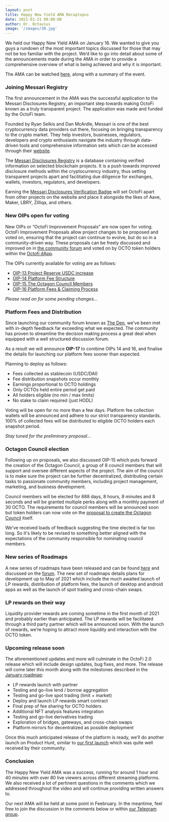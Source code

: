 ```yaml
---
layout: post
title: Happy New Yield AMA Recaptopus
date: 2021-01-21 00:08:08
author: Dr. Octavius
image: '/images/30.jpg'
---
```


We held our Happy New Yield AMA on January 16. We wanted to give you guys a rundown of the most important topics discussed for those that may not be too familiar with the project. We’d like to go into detail about some of the announcements made during the AMA in order to provide a comprehensive overview of what is being achieved and why it is important. 

The AMA can be watched [here](https://den.octo.fi/d/115-ama-16-jan-2021-happy-new-yield), along with a summary of the event.

### Joining Messari Registry

The first announcement in the AMA was the successful application to the Messari Disclosures Registry, an important step towards making OctoFi known as a truly transparent project. The application was made and funded by the OctoFi team.

Founded by Ryan Selkis and Dan McArdle, Messari is one of the best cryptocurrency data providers out there, focusing on bringing transparency to the crypto market. They help investors, businesses, regulators, developers and crypto enthusiasts navigate the industry through data-driven tools and comprehensive information sets which can be accessed through their [website](https://messari.io/). 

The [Messari Disclosures Registry](https://messari.io/registry) is a database containing verified information on selected blockchain projects. It is a push towards improved disclosure methods within the cryptocurrency industry, thus setting transparent projects apart and facilitating due diligence for exchanges, wallets, investors, regulators, and developers.

Earning the [Messari Disclosures Verification Badge](https://messari.io/article/transparency-2020) will set OctoFi apart from other projects on the website and place it alongside the likes of Aave, Maker, LBRY, Zilliqa, and others.

### New OIPs open for voting

New OIPs or “OctoFi Improvement Proposals” are now open for voting. OctoFi Improvement Proposals allow project changes to be proposed and voted on, ensuring that the project can continue to evolve, but do so in a community-driven way. These proposals can be freely discussed and improved on in [the community forum](https://den.octo.fi/t/feedback) and voted on by OCTO token holders within the [Octofi dApp](https://app.octo.fi/#/tools/governance/octofi). 

The OIPs currently available for voting are as follows:

- [OIP-13 Project Reserve USDC increase](https://den.octo.fi/d/144-oip-13-project-reserve-usdc-increase)
- [OIP-14 Platform Fee Structure](https://den.octo.fi/d/145-oip-14-platform-fee-structure)
- [OIP-15 The Octagon Council Members](https://den.octo.fi/d/146-oip-15-the-octagon-council-members)
- [OIP-16 Platform Fees & Claiming Process](https://den.octo.fi/d/147-oip-16-platform-fees-claiming-process)

*Please read on for some pending changes...*

### Platform Fees and Distribution

Since launching our community forum known as [The Den](https://den.octo.fi), we've been met with in-depth feedback far exceeding what we expected. The community has proven to streamline the decision making process a great deal when equipped with a well structured discussion forum. 

As a result we will announce **OIP-17** to combine OIPs 14 and 16, and finalise the details for launching our platform fees sooner than expected. 

Planning to deploy as follows:

- Fees collected as stablecoin (USDC/DAI)
- Fee distribution snapshots occur monthly
- Earnings proportional to OCTO holdings
- Only OCTOs held entire period get paid
- All holders eligible (no min / max limits)
- No stake to claim required (just HODL)

Voting will be open for no more than a few days. Platform fee collection wallets will be announced and adhere to our strict transparency standards. 100% of collected fees will be distributed to eligible OCTO holders each snapshot period.

*Stay tuned for the preliminary proposal...*

### Octagon Council election

Following up on proposals, we also discussed OIP-15 which puts forward the creation of the Octagon Council, a group of 8 council members that will support and oversee different aspects of the project. The aim of the council is to make sure the project can be further decentralized, distributing certain tasks to passionate community members, including project management, marketing, and business development.

Council members will be elected for 888 days, 8 hours, 8 minutes and 8 seconds and will be granted multiple perks along with a monthly payment of 30 OCTO. The requirements for council members will be announced soon but token holders can now vote on the [proposal to create the Octagon Council](https://den.octo.fi/d/146-oip-15-the-octagon-council-members) itself.

We've received loads of feedback suggesting the time elected is far too long. So it's likely to be revised to something better aligned with the expectations of the community responsible for nominating council members.

### New series of Roadmaps

A new series of roadmaps have been released and can be found [here](https://docs.octo.fi/docs/roadmap/) and discussed on the [forum](https://den.octo.fi/t/roadmap). The new set of roadmaps details plans for development up to May of 2021 which include the much awaited launch of LP rewards, distribution of platform fees, the launch of desktop and android apps as well as the launch of  spot trading and cross-chain swaps.

### LP rewards on their way

Liquidity provider rewards are coming sometime in the first month of 2021 and probably earlier than anticipated. The LP rewards will be facilitated through a third party partner which will be announced soon. With the launch of rewards, we’re hoping to attract more liquidity and interaction with the OCTO token.

### Upcoming release soon

The aforementioned updates and more will culminate in the OctoFi 2.0 release which will include design updates, bug fixes, and more. The release will come later this month along with the milestones described in the [January roadmap](https://docs.octo.fi/docs/roadmap/#-in-progress-q1-happynewyield-2021):

- LP rewards launch with partner
- Testing and go-live lend / borrow aggregation
- Testing and go-live spot trading (limit + market)
- Deploy and launch LP rewards smart contract
- Final prep of fee sharing for OCTO holders
- Additional NFT analysis features integration
- Testing and go-live derivatives trading
- Exploration of bridges, gateways, and cross-chain swaps
- Platform mirrors for decentralized as possible deployment

Once this much anticipated release of the platform is ready, we’ll do another launch on Product Hunt, similar to [our first launch](https://www.producthunt.com/posts/octofi) which was quite well received by their community.

### Conclusion

The Happy New Yield AMA was a success, running for around 1 hour and 40 minutes with over 80 live viewers across different streaming platforms. We also received a lot of pertinent questions in the comments which we addressed throughout the video and will continue providing written answers to.

Our next AMA will be held at some point in Feebruary. In the meantime, feel free to join the discussion in the comments below or within [our Telegram group](https://t.me/OctoFiCommunity). 

